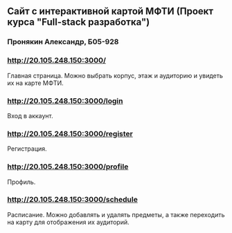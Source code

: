 ## Сайт с интерактивной картой МФТИ (Проект курса "Full-stack разработка")
### Пронякин Александр, Б05-928

### http://20.105.248.150:3000/

Главная страница. Можно выбрать корпус, этаж и аудиторию и увидеть их на карте МФТИ.

### http://20.105.248.150:3000/login

Вход в аккаунт.

### http://20.105.248.150:3000/register

Регистрация.

### http://20.105.248.150:3000/profile

Профиль.

### http://20.105.248.150:3000/schedule

Расписание. Можно добавлять и удалять предметы, а также переходить на карту для отображения их аудиторий.
